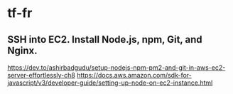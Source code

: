 # tf-fr

## 	SSH into EC2. Install Node.js, npm, Git, and Nginx.
https://dev.to/ashirbadgudu/setup-nodejs-npm-pm2-and-git-in-aws-ec2-server-effortlessly-ch8
https://docs.aws.amazon.com/sdk-for-javascript/v3/developer-guide/setting-up-node-on-ec2-instance.html
